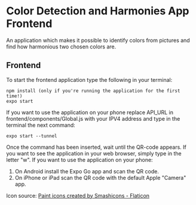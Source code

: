 # Color Detection and Harmonies App Frontend

An application which makes it possible to identify colors
from pictures and find how harmonious two chosen colors are.

## Frontend
To start the frontend application type the following in your
terminal:
```
npm install (only if you're running the application for the first time!)
expo start
```
If you want to use the application on your phone replace API_URL in
frontend/components/Global.js with your IPV4 address and type in the terminal the next command:
```
expo start --tunnel 
```
Once the command has been inserted, wait until the QR-code appears. 
If you want to see the application in your web browser, simply type in the letter "w".
If you want to use the application on your phone:
1. On Android install the Expo Go app and scan the QR code.
2. On iPhone or iPad scan the QR code with the default Apple "Camera" app.

Icon source:
<a href="https://www.flaticon.com/free-icons/paint" title="paint icons">Paint icons created by Smashicons - Flaticon</a>
